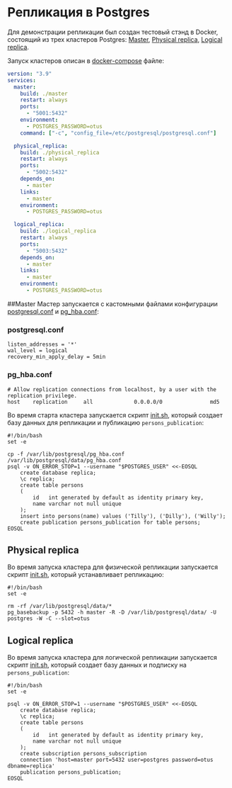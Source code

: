 # Репликация в Postgres

Для демонстрации репликации был создан тестовый стэнд в Docker, состоящий из трех кластеров Postgres: [Master](./master), [Physical replica](./physical_replica), [Logical replica](./logical_replica).

Запуск кластеров описан в [docker-compose](./docker-compose.yml) файле:
```yaml
version: "3.9"
services:
  master:
    build: ./master
    restart: always
    ports:
      - "5001:5432"
    environment:
      - POSTGRES_PASSWORD=otus
    command: ["-c", "config_file=/etc/postgresql/postgresql.conf"]

  physical_replica:
    build: ./physical_replica
    restart: always
    ports:
      - "5002:5432"
    depends_on:
      - master
    links:
      - master
    environment:
      - POSTGRES_PASSWORD=otus

  logical_replica:
    build: ./logical_replica
    restart: always
    ports:
      - "5003:5432"
    depends_on:
      - master
    links:
      - master
    environment:
      - POSTGRES_PASSWORD=otus
```
##Master
Мастер запускается с кастомными файлами конфигурации [postgresql.conf](./master/postgresql.conf) и [pg_hba.conf](./master/pg_hba.conf):

### postgresql.conf
```
listen_addresses = '*'
wal_level = logical
recovery_min_apply_delay = 5min	
```

### pg_hba.conf
```
# Allow replication connections from localhost, by a user with the replication privilege.
host    replication     all             0.0.0.0/0               md5
```

Во время старта кластера запускается скрипт [init.sh](./master/init.sh), который создает базу данных для репликации и публикацию `persons_publication`:
```shell
#!/bin/bash
set -e

cp -f /var/lib/postgresql/pg_hba.conf /var/lib/postgresql/data/pg_hba.conf
psql -v ON_ERROR_STOP=1 --username "$POSTGRES_USER" <<-EOSQL
    create database replica;
    \c replica;
    create table persons
    (
        id   int generated by default as identity primary key,
        name varchar not null unique
    );
    insert into persons(name) values ('Tilly'), ('Dilly'), ('Willy');
    create publication persons_publication for table persons;
EOSQL

```

## Physical replica
Во время запуска кластера для физической репликации запускается скрипт [init.sh](./physical_replica/init.sh), который устанавливает репликацию:
```shell
#!/bin/bash
set -e

rm -rf /var/lib/postgresql/data/*
pg_basebackup -p 5432 -h master -R -D /var/lib/postgresql/data/ -U postgres -W -C --slot=otus

```

## Logical replica
Во время запуска кластера для логической репликации запускается скрипт [init.sh](./logical_replica/init.sh), который создает базу данных и подписку на `persons_publication`:
```shell
#!/bin/bash
set -e

psql -v ON_ERROR_STOP=1 --username "$POSTGRES_USER" <<-EOSQL
    create database replica;
    \c replica;
    create table persons
    (
        id   int generated by default as identity primary key,
        name varchar not null unique
    );
    create subscription persons_subscription
    connection 'host=master port=5432 user=postgres password=otus dbname=replica'
    publication persons_publication;
EOSQL
```
